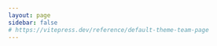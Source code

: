 ```yaml
---
layout: page
sidebar: false
# https://vitepress.dev/reference/default-theme-team-page
---
```


<script setup>
import {
  VPTeamPage,
  VPTeamPageTitle,
  VPTeamMembers
} from 'vitepress/theme';

const members = [
  {
    avatar: 'https://avatars.githubusercontent.com/u/5256287?s=155',
    name: 'Chemaclass',
    title: 'Jose Maria Valera Reales',
    links: [
      {
        icon: { 
          svg: '<svg width="100%" viewBox="0 0 24 24" xmlns="http://www.w3.org/2000/svg"><path d="M11.3861 1.21065C11.7472 0.929784 12.2528 0.929784 12.6139 1.21065L21.6139 8.21065C21.8575 8.4001 22 8.69141 22 9V20.5C22 21.3284 21.3284 22 20.5 22H15V14C15 13.4477 14.5523 13 14 13H10C9.44772 13 9 13.4477 9 14V22H3.5C2.67157 22 2 21.3284 2 20.5V9C2 8.69141 2.14247 8.4001 2.38606 8.21065L11.3861 1.21065Z"/></svg>'
        },
        link: 'https://chemaclass.com/'
      },
      { icon: 'github', link: 'https://github.com/Chemaclass/' },
      { icon: 'x', link: 'https://x.com/Chemaclass/' },
      { icon: 'linkedin', link: 'https://www.linkedin.com/in/jose-maria-valera-reales/' }
    ]
  },
  {
    avatar: 'https://avatars.githubusercontent.com/u/6381924?s=155',
    name: 'JesusValera',
    title: 'Jesús Valera Reales',
    links: [
      { 
        icon: { 
          svg: '<svg width="100%" viewBox="0 0 24 24" xmlns="http://www.w3.org/2000/svg"><path d="M11.3861 1.21065C11.7472 0.929784 12.2528 0.929784 12.6139 1.21065L21.6139 8.21065C21.8575 8.4001 22 8.69141 22 9V20.5C22 21.3284 21.3284 22 20.5 22H15V14C15 13.4477 14.5523 13 14 13H10C9.44772 13 9 13.4477 9 14V22H3.5C2.67157 22 2 21.3284 2 20.5V9C2 8.69141 2.14247 8.4001 2.38606 8.21065L11.3861 1.21065Z"/></svg>'
        },
        link: 'https://jesusvalerareales.com/' 
      },
      { icon: 'github', link: 'https://github.com/JesusValera/' },
      { icon: 'x', link: 'https://x.com/JesusValera96/' },
      { icon: 'linkedin', link: 'https://www.linkedin.com/in/jesusvalera/' }
    ]
  },
]
</script>

<VPTeamPage>
  <VPTeamMembers
    :members="members"
  />
</VPTeamPage>
